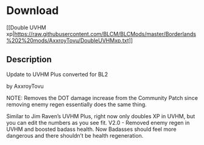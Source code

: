 # Download
[[Double UVHM xp|https://raw.githubusercontent.com/BLCM/BLCMods/master/Borderlands%202%20mods/AxxroyTovu/DoubleUVHMxp.txt]]

## Description
 Update to UVHM Plus converted for BL2

 by AxxroyTovu

 NOTE: Removes the DOT damage increase from the Community Patch since removing enemy regen essentially does the same thing.

 Similar to Jim Raven’s UVHM Plus, right now only doubles XP in UVHM, but you can edit the numbers as you see fit.
 V2.0 - Removed enemy regen in UVHM and boosted badass health. Now Badasses should feel more dangerous and there shouldn’t be health regeneration.